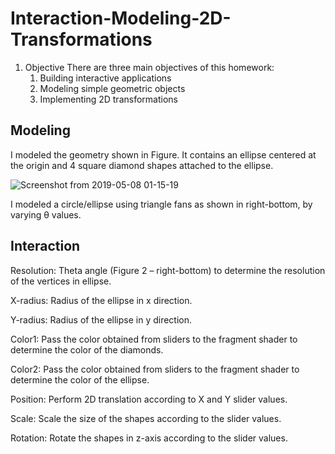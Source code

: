 # Interaction-Modeling-2D-Transformations

1. Objective
  There are three main objectives of this homework:
    1. Building interactive applications
    2. Modeling simple geometric objects
    3. Implementing 2D transformations
    
## Modeling
  I modeled the geometry shown in Figure. It contains an ellipse centered at the origin and 4 square
  diamond shapes attached to the ellipse.    
  
  ![Screenshot from 2019-05-08 01-15-19](https://user-images.githubusercontent.com/26312757/57336641-44039d80-712f-11e9-96ab-693873c8b00b.png)

I modeled a circle/ellipse using triangle fans as shown in right-bottom, by varying θ values.

## Interaction

  Resolution: Theta angle (Figure 2 – right-bottom) to determine the resolution of the vertices in ellipse.
  
  X-radius: Radius of the ellipse in x direction.
  
  Y-radius: Radius of the ellipse in y direction.
  
  Color1: Pass the color obtained from sliders to the fragment shader to determine the color of the diamonds.
  
  Color2: Pass the color obtained from sliders to the fragment shader to determine the color of the ellipse.
  
  Position: Perform 2D translation according to X and Y slider values.
  
  Scale: Scale the size of the shapes according to the slider values.
  
  Rotation: Rotate the shapes in z-axis according to the slider values.
  
